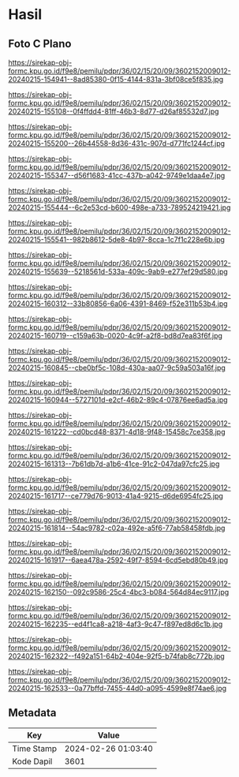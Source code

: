 # Hasil

## Foto C Plano

https://sirekap-obj-formc.kpu.go.id/f9e8/pemilu/pdpr/36/02/15/20/09/3602152009012-20240215-154941--8ad85380-0f15-4144-831a-3bf08ce5f835.jpg

https://sirekap-obj-formc.kpu.go.id/f9e8/pemilu/pdpr/36/02/15/20/09/3602152009012-20240215-155108--0f4ffdd4-81ff-46b3-8d77-d26af85532d7.jpg

https://sirekap-obj-formc.kpu.go.id/f9e8/pemilu/pdpr/36/02/15/20/09/3602152009012-20240215-155200--26b44558-8d36-431c-907d-d771fc1244cf.jpg

https://sirekap-obj-formc.kpu.go.id/f9e8/pemilu/pdpr/36/02/15/20/09/3602152009012-20240215-155347--d56f1683-41cc-437b-a042-9749e1daa4e7.jpg

https://sirekap-obj-formc.kpu.go.id/f9e8/pemilu/pdpr/36/02/15/20/09/3602152009012-20240215-155444--6c2e53cd-b600-498e-a733-789524219421.jpg

https://sirekap-obj-formc.kpu.go.id/f9e8/pemilu/pdpr/36/02/15/20/09/3602152009012-20240215-155541--982b8612-5de8-4b97-8cca-1c7f1c228e6b.jpg

https://sirekap-obj-formc.kpu.go.id/f9e8/pemilu/pdpr/36/02/15/20/09/3602152009012-20240215-155639--5218561d-533a-409c-9ab9-e277ef29d580.jpg

https://sirekap-obj-formc.kpu.go.id/f9e8/pemilu/pdpr/36/02/15/20/09/3602152009012-20240215-160312--33b80856-6a06-4391-8469-f52e311b53b4.jpg

https://sirekap-obj-formc.kpu.go.id/f9e8/pemilu/pdpr/36/02/15/20/09/3602152009012-20240215-160719--c159a63b-0020-4c9f-a2f8-bd8d7ea83f6f.jpg

https://sirekap-obj-formc.kpu.go.id/f9e8/pemilu/pdpr/36/02/15/20/09/3602152009012-20240215-160845--cbe0bf5c-108d-430a-aa07-9c59a503a16f.jpg

https://sirekap-obj-formc.kpu.go.id/f9e8/pemilu/pdpr/36/02/15/20/09/3602152009012-20240215-160944--5727101d-e2cf-46b2-89c4-07876ee6ad5a.jpg

https://sirekap-obj-formc.kpu.go.id/f9e8/pemilu/pdpr/36/02/15/20/09/3602152009012-20240215-161222--cd0bcd48-8371-4d18-9f48-15458c7ce358.jpg

https://sirekap-obj-formc.kpu.go.id/f9e8/pemilu/pdpr/36/02/15/20/09/3602152009012-20240215-161313--7b61db7d-a1b6-41ce-91c2-047da97cfc25.jpg

https://sirekap-obj-formc.kpu.go.id/f9e8/pemilu/pdpr/36/02/15/20/09/3602152009012-20240215-161717--ce779d76-9013-41a4-9215-d6de6954fc25.jpg

https://sirekap-obj-formc.kpu.go.id/f9e8/pemilu/pdpr/36/02/15/20/09/3602152009012-20240215-161814--54ac9782-c02a-492e-a5f6-77ab58458fdb.jpg

https://sirekap-obj-formc.kpu.go.id/f9e8/pemilu/pdpr/36/02/15/20/09/3602152009012-20240215-161917--6aea478a-2592-49f7-8594-6cd5ebd80b49.jpg

https://sirekap-obj-formc.kpu.go.id/f9e8/pemilu/pdpr/36/02/15/20/09/3602152009012-20240215-162150--092c9586-25c4-4bc3-b084-564d84ec9117.jpg

https://sirekap-obj-formc.kpu.go.id/f9e8/pemilu/pdpr/36/02/15/20/09/3602152009012-20240215-162235--ed4f1ca8-a218-4af3-9c47-f897ed8d6c1b.jpg

https://sirekap-obj-formc.kpu.go.id/f9e8/pemilu/pdpr/36/02/15/20/09/3602152009012-20240215-162322--f492a151-64b2-404e-92f5-b74fab8c772b.jpg

https://sirekap-obj-formc.kpu.go.id/f9e8/pemilu/pdpr/36/02/15/20/09/3602152009012-20240215-162533--0a77bffd-7455-44d0-a095-4599e8f74ae6.jpg


## Metadata

| Key        | Value               |
| ---------- | ------------------- |
| Time Stamp | 2024-02-26 01:03:40 |
| Kode Dapil | 3601                |



